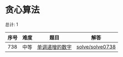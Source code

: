# 贪心算法

<!--- table -->

总计: 1

| 序号 | 难度 | 题目                                                                           | 解答                                  |
| ---- | ---- | ------------------------------------------------------------------------------ | ------------------------------------- |
| 738  | 中等 | [单调递增的数字](https://leetcode-cn.com/problems/monotone-increasing-digits/) | [solve/solve0738](../solve/solve0738) |

